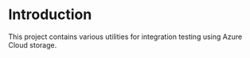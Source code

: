 # Introduction 
This project contains various utilities for integration testing using Azure Cloud storage.

